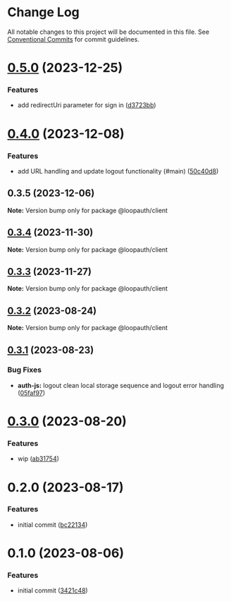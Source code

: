 # Change Log

All notable changes to this project will be documented in this file.
See [Conventional Commits](https://conventionalcommits.org) for commit guidelines.

# [0.5.0](https://github.com/betaly/loopauth-js/compare/@loopauth/client@0.4.0...@loopauth/client@0.5.0) (2023-12-25)


### Features

* add redirectUri parameter for sign in ([d3723bb](https://github.com/betaly/loopauth-js/commit/d3723bb8a4937441752dd2c4b41a4c8d412aa157))





# [0.4.0](https://github.com/betaly/loopauth-js/compare/@loopauth/client@0.3.5...@loopauth/client@0.4.0) (2023-12-08)


### Features

* add URL handling and update logout functionality (#main) ([50c40d8](https://github.com/betaly/loopauth-js/commit/50c40d827abbaf7b7ff4e5696d796cbafdcdf163))





## 0.3.5 (2023-12-06)

**Note:** Version bump only for package @loopauth/client





## [0.3.4](https://github.com/betaly/loopauth-js/compare/@loopauth/client@0.3.3...@loopauth/client@0.3.4) (2023-11-30)

**Note:** Version bump only for package @loopauth/client





## [0.3.3](https://github.com/betaly/loopauth-js/compare/@loopauth/client@0.3.2...@loopauth/client@0.3.3) (2023-11-27)

**Note:** Version bump only for package @loopauth/client





## [0.3.2](https://github.com/betaly/loopauth-js/compare/@loopauth/client@0.3.1...@loopauth/client@0.3.2) (2023-08-24)

**Note:** Version bump only for package @loopauth/client





## [0.3.1](https://github.com/betaly/loopauth-js/compare/@loopauth/client@0.3.0...@loopauth/client@0.3.1) (2023-08-23)


### Bug Fixes

* **auth-js:** logout clean local storage sequence and logout error handling ([05faf97](https://github.com/betaly/loopauth-js/commit/05faf977ed42576de5987fb913a10034c270c3ee))





# [0.3.0](https://github.com/betaly/loopauth-js/compare/@loopauth/client@0.2.0...@loopauth/client@0.3.0) (2023-08-20)


### Features

* wip ([ab31754](https://github.com/betaly/loopauth-js/commit/ab31754ee965c6a2f7bab7299cc84bfcda3175fe))





# 0.2.0 (2023-08-17)


### Features

* initial commit ([bc22134](https://github.com/betaly/loopauth-js/commit/bc221345d4fd004234c6ebbf44f13dc6790a388f))





# 0.1.0 (2023-08-06)


### Features

* initial commit ([3421c48](https://gitr.net/betaly/loopx/commits/3421c48046c094d0f6e1e68a2fbf35b5facd6736))
